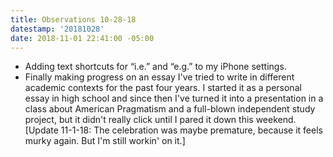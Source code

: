 ```yaml
---
title: Observations 10-28-18
datestamp: '20181028'
date: 2018-11-01 22:41:00 -05:00
---
```


- Adding text shortcuts for “i.e.” and “e.g.” to my iPhone settings.
- Finally making progress on an essay I've tried to write in different academic contexts for the past four years. I started it as a personal essay in high school and since then I've turned it into a presentation in a class about American Pragmatism and a full-blown independent study project, but it didn't really click until I pared it down this weekend. [Update 11-1-18: The celebration was maybe premature, because it feels murky again. But I'm still workin' on it.]

